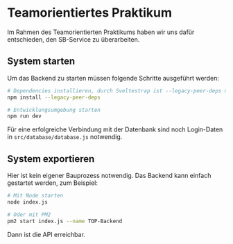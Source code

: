 # Teamorientiertes Praktikum

Im Rahmen des Teamorientierten Praktikums haben wir uns dafür entschieden, den SB-Service zu überarbeiten.

## System starten

Um das Backend zu starten müssen folgende Schritte ausgeführt werden:

```bash
# Dependencies installieren, durch Sveltestrap ist --legacy-peer-deps nötig
npm install --legacy-peer-deps

# Entwicklungsumgebung starten
npm run dev
```

Für eine erfolgreiche Verbindung mit der Datenbank sind noch Login-Daten in `src/database/database.js` notwendig.

## System exportieren

Hier ist kein eigener Bauprozess notwendig. Das Backend kann einfach gestartet werden, zum Beispiel:

```bash
# Mit Node starten
node index.js

# Oder mit PM2
pm2 start index.js --name TOP-Backend
```

Dann ist die API erreichbar.
